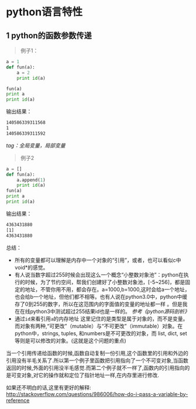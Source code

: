 

# python语言特性

## 1 python的函数参数传递

>例子1：

```python
a = 1
def fun(a):
	a = 2
	print id(a)

fun(a)
print a
print id(a)
```
输出结果：

```sh
140586339311568
1
140586339311592
```
*tag：全局变量，局部变量*


>例子2

```python
a = []
def fun(a):
	a.append(1)
	print id(a)
fun(a)
print a
print id(a)
```
输出结果：

```sh
4363431880
[1]
4363431880
```

总结：
- 所有的变量都可以理解是内存中一个对象的“引用”，或者，也可以看似c中void*的感觉。
- 有人说当数字超过255时候会出现这么一个概念“小整数对象池”：python在执行的时候，为了节约空间，帮我们创建好了小整数对象池，[-5~256]，都是固定的地址，不管你用不用，都会存在。a=1000,b=1000,这时会给a一个地址，也会给b一个地址，但他们都不相等。也有人说在python3.0中，python中缓存了0到255的数字，所以在这范围内的字面值的变量的地址都一样 。但是我在在线python3中测试超过255结果id也是一样的。
*参考《python源码剖析》*
- 通过`id`来看引用`a`的内存地址
这里记住的是类型是属于对象的，而不是变量。而对象有两种,“可更改”（mutable）与“不可更改”（immutable）对象。在python中，strings, tuples, 和numbers是不可更改的对象，而 list, dict, set 等则是可以修改的对象。(这就是这个问题的重点)

当一个引用传递给函数的时候,函数自动复制一份引用,这个函数里的引用和外边的引用没有半毛关系了.所以第一个例子里函数把引用指向了一个不可变对象,当函数返回的时候,外面的引用没半毛感觉.而第二个例子就不一样了,函数内的引用指向的是可变对象,对它的操作就和定位了指针地址一样,在内存里进行修改.

如果还不明白的话,这里有更好的解释: http://stackoverflow.com/questions/986006/how-do-i-pass-a-variable-by-reference
